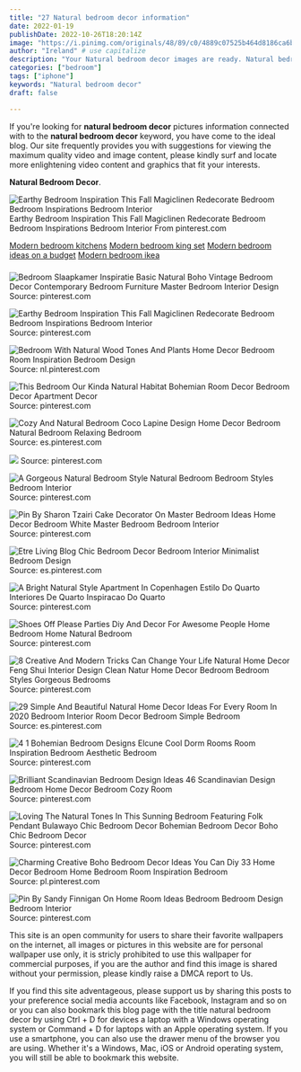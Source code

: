 ```yaml
---
title: "27 Natural bedroom decor information"
date: 2022-01-19
publishDate: 2022-10-26T18:20:14Z
image: "https://i.pinimg.com/originals/48/89/c0/4889c07525b464d8186ca6b6f7a9e635.jpg"
author: "Ireland" # use capitalize
description: "Your Natural bedroom decor images are ready. Natural bedroom decor are a topic that is being searched for and liked by netizens now. You can Find and Download the Natural bedroom decor files here. Find and Download all free photos."
categories: ["bedroom"]
tags: ["iphone"]
keywords: "Natural bedroom decor"
draft: false

---
```


If you're looking for **natural bedroom decor** pictures information connected with to the **natural bedroom decor** keyword, you have come to the ideal  blog.  Our site frequently  provides you with  suggestions  for viewing  the maximum  quality video and image  content, please kindly surf and locate more enlightening video content and graphics  that fit your interests.

**Natural Bedroom Decor**. 

![Earthy Bedroom Inspiration This Fall Magiclinen Redecorate Bedroom Bedroom Inspirations Bedroom Interior](https://i.pinimg.com/originals/02/73/b2/0273b2554288c0535dbc7bf3ddb45aec.jpg "Earthy Bedroom Inspiration This Fall Magiclinen Redecorate Bedroom Bedroom Inspirations Bedroom Interior")
Earthy Bedroom Inspiration This Fall Magiclinen Redecorate Bedroom Bedroom Inspirations Bedroom Interior From pinterest.com

[Modern bedroom kitchens](/modern-bedroom-kitchens/)
[Modern bedroom king set](/modern-bedroom-king-set/)
[Modern bedroom ideas on a budget](/modern-bedroom-ideas-on-a-budget/)
[Modern bedroom ikea](/modern-bedroom-ikea/)



### 

 


![Bedroom Slaapkamer Inspiratie Basic Natural Boho Vintage Bedroom Decor Contemporary Bedroom Furniture Master Bedroom Interior Design](https://i.pinimg.com/originals/45/09/24/45092418d8919148988e0ac319c5da95.jpg "Bedroom Slaapkamer Inspiratie Basic Natural Boho Vintage Bedroom Decor Contemporary Bedroom Furniture Master Bedroom Interior Design")
Source: pinterest.com

 

![Earthy Bedroom Inspiration This Fall Magiclinen Redecorate Bedroom Bedroom Inspirations Bedroom Interior](https://i.pinimg.com/originals/02/73/b2/0273b2554288c0535dbc7bf3ddb45aec.jpg "Earthy Bedroom Inspiration This Fall Magiclinen Redecorate Bedroom Bedroom Inspirations Bedroom Interior")
Source: pinterest.com

 

![Bedroom With Natural Wood Tones And Plants Home Decor Bedroom Room Inspiration Bedroom Design](https://i.pinimg.com/originals/c8/4d/8e/c84d8e1b910a961abc5d790d574b49e2.jpg "Bedroom With Natural Wood Tones And Plants Home Decor Bedroom Room Inspiration Bedroom Design")
Source: nl.pinterest.com

 

![This Bedroom Our Kinda Natural Habitat Bohemian Room Decor Bedroom Decor Apartment Decor](https://i.pinimg.com/originals/c8/12/11/c81211794b55247691b83b9483e39a91.jpg "This Bedroom Our Kinda Natural Habitat Bohemian Room Decor Bedroom Decor Apartment Decor")
Source: pinterest.com

 

![Cozy And Natural Bedroom Coco Lapine Design Home Decor Bedroom Natural Bedroom Relaxing Bedroom](https://i.pinimg.com/originals/09/05/d2/0905d2c4940b960742fbb9bcc32c3df5.jpg "Cozy And Natural Bedroom Coco Lapine Design Home Decor Bedroom Natural Bedroom Relaxing Bedroom")
Source: es.pinterest.com

 

![](https://i.pinimg.com/originals/19/ae/9b/19ae9ba6e3116c67e1dc00750b96d877.jpg "")
Source: pinterest.com

 

![A Gorgeous Natural Bedroom Style Natural Bedroom Bedroom Styles Bedroom Interior](https://i.pinimg.com/originals/7e/dc/69/7edc69f33d48203d9390915dbf09b15a.jpg "A Gorgeous Natural Bedroom Style Natural Bedroom Bedroom Styles Bedroom Interior")
Source: pinterest.com

 

![Pin By Sharon Tzairi Cake Decorator On Master Bedroom Ideas Home Decor Bedroom White Master Bedroom Bedroom Interior](https://i.pinimg.com/originals/83/78/00/8378008ab890654a31368d31e8a13bdf.jpg "Pin By Sharon Tzairi Cake Decorator On Master Bedroom Ideas Home Decor Bedroom White Master Bedroom Bedroom Interior")
Source: pinterest.com

 

![Etre Living Blog Chic Bedroom Decor Bedroom Interior Minimalist Bedroom Design](https://i.pinimg.com/564x/c2/cf/55/c2cf5536ec470186edac8a640c1dbf95.jpg "Etre Living Blog Chic Bedroom Decor Bedroom Interior Minimalist Bedroom Design")
Source: es.pinterest.com

 

![A Bright Natural Style Apartment In Copenhagen Estilo Do Quarto Interiores De Quarto Inspiracao Do Quarto](https://i.pinimg.com/originals/54/4c/7a/544c7a80e884c2bbf776b7083b19db4e.jpg "A Bright Natural Style Apartment In Copenhagen Estilo Do Quarto Interiores De Quarto Inspiracao Do Quarto")
Source: pinterest.com

 

![Shoes Off Please Parties Diy And Decor For Awesome People Home Bedroom Home Natural Bedroom](https://i.pinimg.com/originals/57/ba/c5/57bac5617e6092aa760f99c2d4cc9ad7.png "Shoes Off Please Parties Diy And Decor For Awesome People Home Bedroom Home Natural Bedroom")
Source: pinterest.com

 

![8 Creative And Modern Tricks Can Change Your Life Natural Home Decor Feng Shui Interior Design Clean Natur Home Decor Bedroom Bedroom Styles Gorgeous Bedrooms](https://i.pinimg.com/736x/55/74/93/55749392dcfd41320b1426ac3de03129.jpg "8 Creative And Modern Tricks Can Change Your Life Natural Home Decor Feng Shui Interior Design Clean Natur Home Decor Bedroom Bedroom Styles Gorgeous Bedrooms")
Source: pinterest.com

 

![29 Simple And Beautiful Natural Home Decor Ideas For Every Room In 2020 Bedroom Interior Room Decor Bedroom Simple Bedroom](https://i.pinimg.com/originals/ca/20/aa/ca20aa108013063053fd3cdd03f51c33.jpg "29 Simple And Beautiful Natural Home Decor Ideas For Every Room In 2020 Bedroom Interior Room Decor Bedroom Simple Bedroom")
Source: es.pinterest.com

 

![4 1 Bohemian Bedroom Designs Elcune Cool Dorm Rooms Room Inspiration Bedroom Aesthetic Bedroom](https://i.pinimg.com/736x/b7/41/e6/b741e6a30a1e0f635d237f1c00cf13ef.jpg "4 1 Bohemian Bedroom Designs Elcune Cool Dorm Rooms Room Inspiration Bedroom Aesthetic Bedroom")
Source: pinterest.com

 

![Brilliant Scandinavian Bedroom Design Ideas 46 Scandinavian Design Bedroom Home Decor Bedroom Cozy Room](https://i.pinimg.com/originals/50/ae/4e/50ae4ea14568dfcc77d3fbf126a4e51f.jpg "Brilliant Scandinavian Bedroom Design Ideas 46 Scandinavian Design Bedroom Home Decor Bedroom Cozy Room")
Source: pinterest.com

 

![Loving The Natural Tones In This Sunning Bedroom Featuring Folk Pendant Bulawayo Chic Bedroom Decor Bohemian Bedroom Decor Boho Chic Bedroom Decor](https://i.pinimg.com/originals/b8/b6/ff/b8b6ff5a69d561adb3a55d48b4d4ef5d.jpg "Loving The Natural Tones In This Sunning Bedroom Featuring Folk Pendant Bulawayo Chic Bedroom Decor Bohemian Bedroom Decor Boho Chic Bedroom Decor")
Source: pinterest.com

 

![Charming Creative Boho Bedroom Decor Ideas You Can Diy 33 Home Decor Bedroom Home Bedroom Room Inspiration Bedroom](https://i.pinimg.com/originals/a2/97/7d/a2977dd5861540ce2533c1580b078465.jpg "Charming Creative Boho Bedroom Decor Ideas You Can Diy 33 Home Decor Bedroom Home Bedroom Room Inspiration Bedroom")
Source: pl.pinterest.com

 

![Pin By Sandy Finnigan On Home Room Ideas Bedroom Bedroom Design Bedroom Interior](https://i.pinimg.com/originals/48/89/c0/4889c07525b464d8186ca6b6f7a9e635.jpg "Pin By Sandy Finnigan On Home Room Ideas Bedroom Bedroom Design Bedroom Interior")
Source: pinterest.com

 

This site is an open community for users to share their favorite wallpapers on the internet, all images or pictures in this website are for personal wallpaper use only, it is stricly prohibited to use this wallpaper for commercial purposes, if you are the author and find this image is shared without your permission, please kindly raise a DMCA report to Us.

If you find this site adventageous, please support us by sharing this posts to your preference social media accounts like Facebook, Instagram and so on or you can also bookmark this blog page with the title natural bedroom decor by using Ctrl + D for devices a laptop with a Windows operating system or Command + D for laptops with an Apple operating system. If you use a smartphone, you can also use the drawer menu of the browser you are using. Whether it's a Windows, Mac, iOS or Android operating system, you will still be able to bookmark this website.
